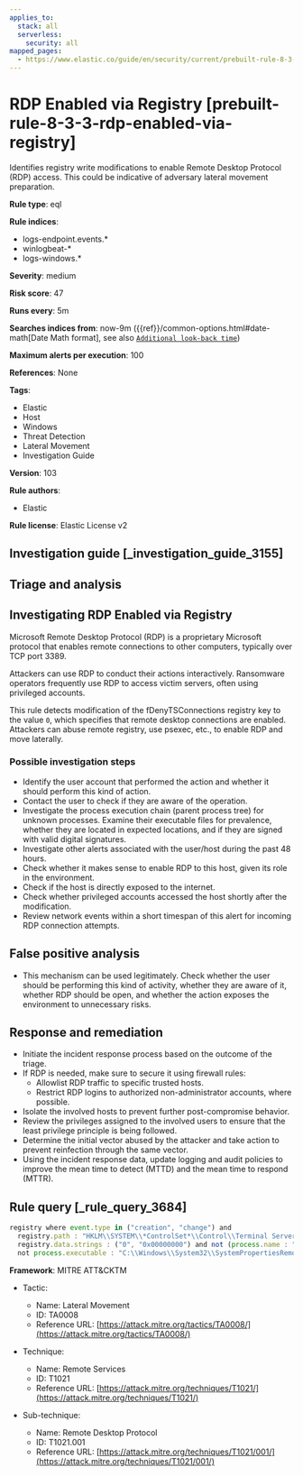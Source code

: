 ```yaml
---
applies_to:
  stack: all
  serverless:
    security: all
mapped_pages:
  - https://www.elastic.co/guide/en/security/current/prebuilt-rule-8-3-3-rdp-enabled-via-registry.html
---
```


# RDP Enabled via Registry [prebuilt-rule-8-3-3-rdp-enabled-via-registry]

Identifies registry write modifications to enable Remote Desktop Protocol (RDP) access. This could be indicative of adversary lateral movement preparation.

**Rule type**: eql

**Rule indices**:

* logs-endpoint.events.*
* winlogbeat-*
* logs-windows.*

**Severity**: medium

**Risk score**: 47

**Runs every**: 5m

**Searches indices from**: now-9m ({{ref}}/common-options.html#date-math[Date Math format], see also [`Additional look-back time`](docs-content://solutions/security/detect-and-alert/create-detection-rule.md#rule-schedule))

**Maximum alerts per execution**: 100

**References**: None

**Tags**:

* Elastic
* Host
* Windows
* Threat Detection
* Lateral Movement
* Investigation Guide

**Version**: 103

**Rule authors**:

* Elastic

**Rule license**: Elastic License v2

## Investigation guide [_investigation_guide_3155]

## Triage and analysis

## Investigating RDP Enabled via Registry

Microsoft Remote Desktop Protocol (RDP) is a proprietary Microsoft protocol that enables remote connections to other computers, typically over TCP port 3389.

Attackers can use RDP to conduct their actions interactively. Ransomware operators frequently use RDP to access victim servers, often using privileged accounts.

This rule detects modification of the fDenyTSConnections registry key to the value `0`, which specifies that remote desktop connections are enabled. Attackers can abuse remote registry, use psexec, etc., to enable RDP and move laterally.

### Possible investigation steps

- Identify the user account that performed the action and whether it should perform this kind of action.
- Contact the user to check if they are aware of the operation.
- Investigate the process execution chain (parent process tree) for unknown processes. Examine their executable files for prevalence, whether they are located in expected locations, and if they are signed with valid digital signatures.
- Investigate other alerts associated with the user/host during the past 48 hours.
- Check whether it makes sense to enable RDP to this host, given its role in the environment.
- Check if the host is directly exposed to the internet.
- Check whether privileged accounts accessed the host shortly after the modification.
- Review network events within a short timespan of this alert for incoming RDP connection attempts.

## False positive analysis

- This mechanism can be used legitimately. Check whether the user should be performing this kind of activity, whether they are aware of it, whether RDP should be open, and whether the action exposes the environment to unnecessary risks.

## Response and remediation

- Initiate the incident response process based on the outcome of the triage.
- If RDP is needed, make sure to secure it using firewall rules:
  - Allowlist RDP traffic to specific trusted hosts.
  - Restrict RDP logins to authorized non-administrator accounts, where possible.
- Isolate the involved hosts to prevent further post-compromise behavior.
- Review the privileges assigned to the involved users to ensure that the least privilege principle is being followed.
- Determine the initial vector abused by the attacker and take action to prevent reinfection through the same vector.
- Using the incident response data, update logging and audit policies to improve the mean time to detect (MTTD) and the mean time to respond (MTTR).

## Rule query [_rule_query_3684]

```js
registry where event.type in ("creation", "change") and
  registry.path : "HKLM\\SYSTEM\\*ControlSet*\\Control\\Terminal Server\\fDenyTSConnections" and
  registry.data.strings : ("0", "0x00000000") and not (process.name : "svchost.exe" and user.domain == "NT AUTHORITY") and
  not process.executable : "C:\\Windows\\System32\\SystemPropertiesRemote.exe"
```

**Framework**: MITRE ATT&CKTM

* Tactic:

    * Name: Lateral Movement
    * ID: TA0008
    * Reference URL: [https://attack.mitre.org/tactics/TA0008/](https://attack.mitre.org/tactics/TA0008/)

* Technique:

    * Name: Remote Services
    * ID: T1021
    * Reference URL: [https://attack.mitre.org/techniques/T1021/](https://attack.mitre.org/techniques/T1021/)

* Sub-technique:

    * Name: Remote Desktop Protocol
    * ID: T1021.001
    * Reference URL: [https://attack.mitre.org/techniques/T1021/001/](https://attack.mitre.org/techniques/T1021/001/)



